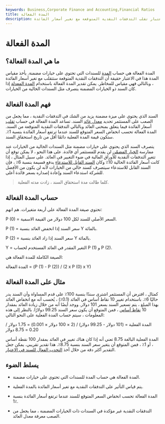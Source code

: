 ```yaml
---
keywords: Business,Corporate Finance and Accounting,Financial Ratios
title: المدة الفعالة
description: المدة الفعالة هي حساب للسندات ذات الخيارات المضمنة التي تأخذ في الاعتبار تقلب التدفقات النقدية المتوقعة مع تغير أسعار الفائدة.
---
```


# المدة الفعالة
## ما هي المدة الفعالة؟

المدة الفعالة هي حساب [المدة](/duration) للسندات التي تحتوي على خيارات مضمنة. يأخذ مقياس المدة هذا في الاعتبار حقيقة أن التدفقات النقدية المتوقعة ستتقلب مع تغير أسعار الفائدة ، وبالتالي فهي مقياس للمخاطر. يمكن تقدير المدة الفعالة باستخدام [المدة المعدلة](/modifiedduration) إذا كان السند ذو الخيارات المضمنة يتصرف مثل السندات الخالية من الخيارات.

## فهم المدة الفعالة

السند الذي يحتوي على ميزة مضمنة يزيد من الشك في التدفقات النقدية ، مما يجعل من الصعب على المستثمر تحديد [معدل عائد](/rateofreturn) السند. تساعد المدة الفعالة في حساب [تقلب](/volatility) أسعار الفائدة فيما يتعلق بمنحنى العائد وبالتالي التدفقات النقدية المتوقعة من السند. المدة الفعالة تحسب انخفاض السعر المتوقع للسند عندما ترتفع أسعار الفائدة بنسبة 1٪. ستكون قيمة المدة الفعلية دائمًا أقل من تاريخ استحقاق السند.

يتصرف السند الذي يحتوي على خيارات مضمنة مثل السندات الخالية من الخيارات عند ممارسة [الخيار المضمّن](/embeddedoption) لن يقدم للمستثمر أي فائدة. على هذا النحو ، لا يمكن توقع أن تتغير التدفقات النقدية للأوراق المالية في ضوء التغيير في العائد. على سبيل المثال ، إذا كانت أسعار الفائدة الحالية 10٪ وكان [السند القابل للاستدعاء](/callablebond) يدفع قسيمة بنسبة 6٪ ، فإن السند القابل للاستدعاء سيتصرف كسند خالي من الخيارات لأنه لن يكون من الأفضل للشركة استدعاء السند وإعادة إصداره بسعر فائدة أعلى.

> كلما طالت مدة استحقاق السند ، زادت مدته الفعلية.

>

## حساب المدة الفعالة

تحتوي صيغة المدة الفعالة على أربعة متغيرات. هم انهم:

P (0) = السعر الأصلي للسند لكل 100 دولار من القيمة الاسمية.

P (1) = سعر السند إذا انخفض العائد بنسبة Y بالمائة.

P (2) = سعر السند إذا زاد العائد بنسبة Y بالمائة.

Y = التغير المقدر في العائد المستخدم لحساب P (1) و P (2).

الصيغة الكاملة للمدة الفعالة هي:

المدة الفعالة = (P (1) - P (2)) / (2 x P (0) x Y)

## مثال على المدة الفعالة

كمثال ، افترض أن المستثمر اشترى سندًا بنسبة 100٪ على قدم المساواة وأن السند يدر حاليًا 6٪. باستخدام تغيير 10 نقاط أساس في العائد (0.1٪) ، يُحسب أنه مع انخفاض العائد بهذا المبلغ ، يتم تسعير السند بسعر 101 دولار. ووجد أيضًا أنه من خلال زيادة العائد بمقدار 10 [نقاط أساس](/basispoint) ، فمن المتوقع أن يكون سعر السند 99.25 دولارًا. بالنظر إلى هذه المعلومات ، سيتم حساب المدة الفعلية على النحو التالي:

المدة الفعلية = (101 دولار - 99.25 دولار) / (2 × 100 دولار × 0.001) = 1.75 دولار / 0.20 = 8.75 دولار

المدة الفعلية البالغة 8.75 تعني أنه إذا كان هناك تغيير في العائد بمقدار 100 نقطة أساس ، أو 1٪ ، فمن المتوقع أن يتغير سعر السند بنسبة 8.75٪. هذا تقدير تقريبي. يمكن جعل التقدير أكثر دقة من خلال أخذ [التحدب الفعال للسند في الاعتبار](/convexity).

## يسلط الضوء

- المدة الفعالة هي حساب المدة للسندات التي تحتوي على خيارات مضمنة.

- يتم قياس التأثير على التدفقات النقدية مع تغير أسعار الفائدة بالمدة الفعلية.

- المدة الفعالة تحسب انخفاض السعر المتوقع للسند عندما ترتفع أسعار الفائدة بنسبة 1٪.

- التدفقات النقدية غير مؤكدة في السندات ذات الخيارات المضمنة ، مما يجعل من الصعب معرفة معدل العائد.

